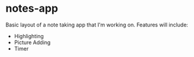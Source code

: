 # notes-app
Basic layout of a note taking app that I'm working on.
Features will include:
  - Highlighting 
  - Picture Adding 
  - Timer 
